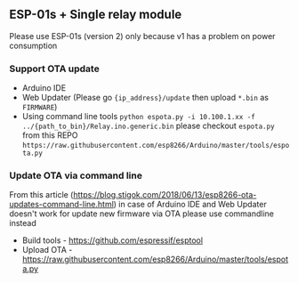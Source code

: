 ## ESP-01s + Single relay module

Please use ESP-01s (version 2) only because v1 has a problem on power consumption

### Support OTA update

- Arduino IDE
- Web Updater (Please go `{ip_address}/update` then upload `*.bin` as `FIRMWARE`)
- Using command line tools `python espota.py -i 10.100.1.xx -f ../{path_to_bin}/Relay.ino.generic.bin` please checkout `espota.py` from this REPO `https://raw.githubusercontent.com/esp8266/Arduino/master/tools/espota.py`

### Update OTA via command line

From this article (https://blog.stigok.com/2018/06/13/esp8266-ota-updates-command-line.html) in case of Arduino IDE and Web Updater doesn't work for update new firmware via OTA please use commandline instead

- Build tools - https://github.com/espressif/esptool
- Upload OTA - https://raw.githubusercontent.com/esp8266/Arduino/master/tools/espota.py
